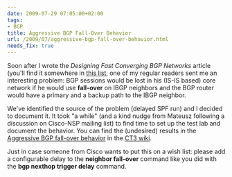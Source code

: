 ```yaml
---
date: 2009-07-29 07:05:00+02:00
tags:
- BGP
title: Aggressive BGP Fall-Over Behavior
url: /2009/07/aggressive-bgp-fall-over-behavior.html
needs_fix: true
---
```

Soon after I wrote the *Designing Fast Converging BGP Networks* article (you'll find it somewhere in [this list](https://www.ipspace.net/kb/Internet/), one of my regular readers sent me an interesting problem: BGP sessions would be lost in his (IS-IS based) core network if he would use **fall-over** on IBGP neighbors and the BGP router would have a primary and a backup path to the IBGP neighbor.

We've identified the source of the problem (delayed SPF run) and I decided to document it. It took "a while" (and a kind nudge from Mateusz following a discussion on Cisco-NSP mailing list) to find time to set up the test lab and document the behavior. You can find the (undesired) results in the [Aggressive BGP fall-over behavior](http://wiki.nil.com/Aggressive_BGP_fall-over_behavior) in the [CT3 wiki](http://wiki.nil.com/).

Just in case someone from Cisco wants to put this on a wish list: please add a configurable delay to the **neighbor fall-over** command like you did with the **bgp nexthop trigger delay** command.

